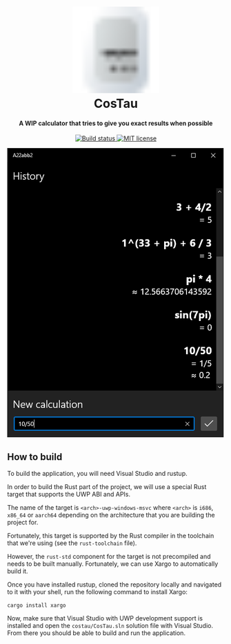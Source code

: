 <h1 align="center">
    <!-- https://raw.githubusercontent.com/greg904/costau/master/images/logo.svg -->
    <img src="images/logo.svg" alt="CosTau's logo" width="200">
    <br>
    CosTau
    <br>
</h1>

<h4 align="center">A WIP calculator that tries to give you exact results
when possible</h4>

<p align="center">
    <a href="https://travis-ci.org/greg904/costau">
        <img src="https://travis-ci.org/greg904/costau.svg?branch=master" alt="Build status">
    </a>
    <a href="https://opensource.org/licenses/MIT">
        <img src="https://img.shields.io/badge/license-MIT-blue.svg" alt="MIT license">
    </a>
</p>

![A screenshot of CosTau](/images/screenshot_en-US.png?raw=true)

## How to build

To build the application, you will need Visual Studio and rustup.

In order to build the Rust part of the project, we will use a special Rust
target that supports the UWP ABI and APIs.

The name of the target is `<arch>-uwp-windows-msvc` where `<arch>` is `i686`,
`x86_64` or `aarch64` depending on the architecture that you are building the
project for.

Fortunately, this target is supported by the Rust compiler in the toolchain that
we're using (see the `rust-toolchain` file).

However, the `rust-std` component for the target is not precompiled and needs to
be built manually. Fortunately, we can use Xargo to automatically build it.

Once you have installed rustup, cloned the repository locally and navigated to
it with your shell, run the following command to install Xargo:

```pwsh
cargo install xargo
```

Now, make sure that Visual Studio with UWP development support is installed and
open the `costau/CosTau.sln` solution file with Visual Studio. From there you should
be able to build and run the application.